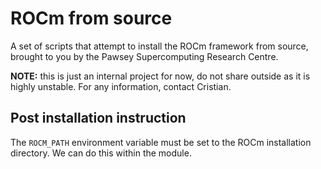 # ROCm from source

A set of scripts that attempt to install the ROCm framework from source, brought to you by the Pawsey Supercomputing Research Centre.

**NOTE:** this is just an internal project for now, do not share outside as it is highly unstable. For any information, contact Cristian.

## Post installation instruction

The `ROCM_PATH` environment variable must be set to the ROCm installation directory. We can do this within the module.

